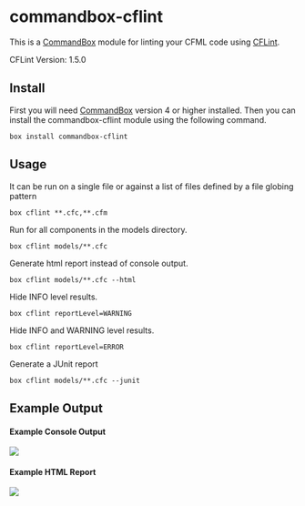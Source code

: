 # commandbox-cflint

This is a [CommandBox](https://www.ortussolutions.com/products/commandbox) module for linting your CFML code using [CFLint](https://github.com/cflint/CFLint).

CFLint Version: 1.5.0

## Install

First you will need [CommandBox](https://www.ortussolutions.com/products/commandbox) version 4 or higher installed. Then you can install the commandbox-cflint module using the following command.

```
box install commandbox-cflint
```

## Usage

It can be run on a single file or against a list of files defined by a file globing pattern

```
box cflint **.cfc,**.cfm
```

Run for all components in the models directory.

```
box cflint models/**.cfc
```

Generate html report instead of console output.

```
box cflint models/**.cfc --html
```

Hide INFO level results.

```
box cflint reportLevel=WARNING
```

Hide INFO and WARNING level results.

```
box cflint reportLevel=ERROR
```

Generate a JUnit report

```
box cflint models/**.cfc --junit
```

## Example Output

#### Example Console Output

<img src="https://raw.githubusercontent.com/jsteinshouer/commandbox-cflint/master/examples/cflint-console-example.png" class="img-responsive" />

#### Example HTML Report

<img src="https://raw.githubusercontent.com/jsteinshouer/commandbox-cflint/master/examples/cflint-html-example.png" class="img-responsive" />
